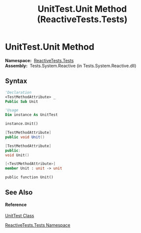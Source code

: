 ﻿---
title: UnitTest.Unit Method  (ReactiveTests.Tests)
TOCTitle: Unit Method
ms:assetid: M:ReactiveTests.Tests.UnitTest.Unit
ms:mtpsurl: https://msdn.microsoft.com/en-us/library/reactivetests.tests.unittest.unit(v=VS.103)
ms:contentKeyID: 36619143
ms.date: 06/28/2011
mtps_version: v=VS.103
f1_keywords:
- ReactiveTests.Tests.UnitTest.Unit
dev_langs:
- CSharp
- JScript
- VB
- FSharp
- c++
---

# UnitTest.Unit Method

**Namespace:**  [ReactiveTests.Tests](hh289046\(v=vs.103\).md)  
**Assembly:**  Tests.System.Reactive (in Tests.System.Reactive.dll)

## Syntax

``` vb
'Declaration
<TestMethodAttribute> _
Public Sub Unit
```

``` vb
'Usage
Dim instance As UnitTest

instance.Unit()
```

``` csharp
[TestMethodAttribute]
public void Unit()
```

``` c++
[TestMethodAttribute]
public:
void Unit()
```

``` fsharp
[<TestMethodAttribute>]
member Unit : unit -> unit 
```

``` jscript
public function Unit()
```

## See Also

#### Reference

[UnitTest Class](hh315207\(v=vs.103\).md)

[ReactiveTests.Tests Namespace](hh289046\(v=vs.103\).md)

